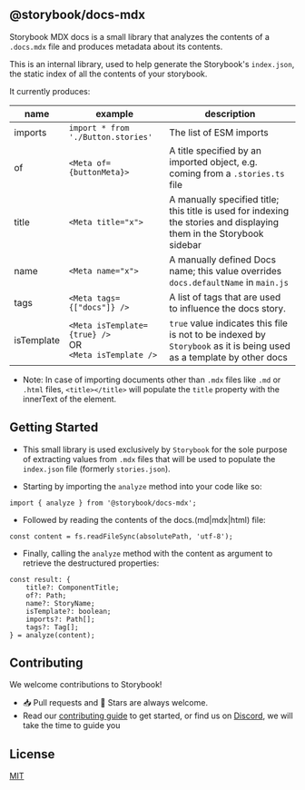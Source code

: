 ## @storybook/docs-mdx

Storybook MDX docs is a small library that analyzes the contents of a `.docs.mdx` file and produces metadata about its contents.

This is an internal library, used to help generate the Storybook's `index.json`, the static index of all the contents of your storybook.

It currently produces:

| name    | example                            | description                             |
| ------- | ---------------------------------- | --------------------------------------- |
| imports | `import * from './Button.stories'` | The list of ESM imports                 |
| of      | `<Meta of={buttonMeta}>`           | A title specified by an imported object, e.g. coming from a `.stories.ts` file |
| title   | `<Meta title="x">`                 | A manually specified title; this title is used for indexing the stories and displaying them in the Storybook sidebar              |
| name   | `<Meta name="x">`                   | A manually defined Docs name; this value overrides `docs.defaultName` in `main.js`              |
| tags   | `<Meta tags={["docs"]} />`          | A list of tags that are used to influence the docs story. |
| isTemplate | `<Meta isTemplate={true} />` <br/>OR<br/> `<Meta isTemplate />` | `true` value indicates this file is not to be indexed by `Storybook` as it is being used as a template by other docs |

* Note: In case of importing documents other than `.mdx` files like `.md` or `.html` files, `<title></title>` will populate the `title` property with the innerText of the element.

## Getting Started

* This small library is used exclusively by `Storybook` for the sole purpose of extracting values from `.mdx` files that will be used to populate the `index.json` file (formerly `stories.json`).

* Starting by importing the `analyze` method into your code like so:

```tsx
import { analyze } from '@storybook/docs-mdx';
```

* Followed by reading the contents of the docs.(md|mdx|html) file:

```tsx
const content = fs.readFileSync(absolutePath, 'utf-8');
```

* Finally, calling the `analyze` method with the content as argument to retrieve the destructured properties:

```tsx
const result: {
    title?: ComponentTitle;
    of?: Path;
    name?: StoryName;
    isTemplate?: boolean;
    imports?: Path[];
    tags?: Tag[];
} = analyze(content);
```

## Contributing

We welcome contributions to Storybook!

- 📥 Pull requests and 🌟 Stars are always welcome.
- Read our [contributing guide](CONTRIBUTING.md) to get started,
  or find us on [Discord](https://discord.gg/storybook), we will take the time to guide you

## License

[MIT](https://github.com/storybookjs/docs-mdx/blob/main/LICENSE)

